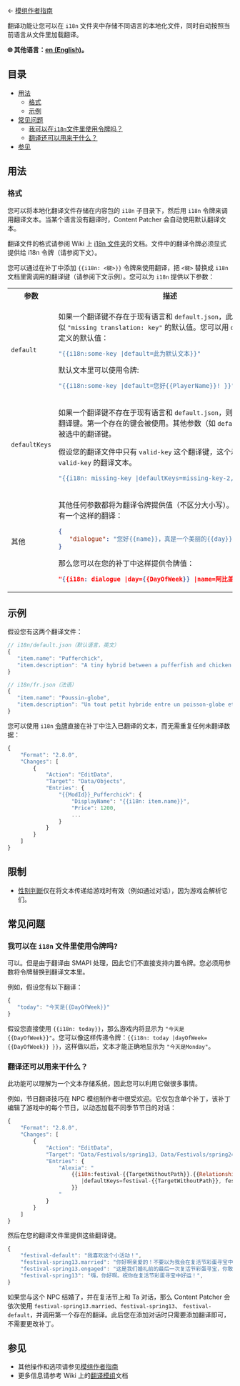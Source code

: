 ﻿← [模组作者指南](../author-guide.md)

翻译功能让您可以在 `i18n` 文件夹中存储不同语言的本地化文件，同时自动按照当前语言从文件里加载翻译。

**🌐 其他语言：[en (English)](../../author-guide/translations.md)。**

## 目录
* [用法](#usage)
  * [格式](#format)
  * [示例](#examples)
* [常见问题](#faqs)
  * [我可以在`i18n`文件里使用令牌吗？](#can-i-use-content-patcher-tokens-in-i18n-files)
  * [翻译还可以用来干什么？](#what-else-can-i-do-with-translations)
* [参见](#see-also)

## 用法<a name="usage"></a>
### 格式<a name="format"></a>

您可以将本地化翻译文件存储在内容包的 `i18n` 子目录下，然后用 `i18n` 令牌来调用翻译文本。当某个语言没有翻译时，Content Patcher 会自动使用默认翻译文本。

翻译文件的格式请参阅 Wiki 上 [i18n 文件夹](https://zh.stardewvalleywiki.com/模组:制作指南/APIs/Translation#i18n_文件夹)的文档。文件中的翻译令牌必须显式提供给 i18n 令牌（请参阅下文）。

您可以通过在补丁中添加 `{{i18n: <键>}}` 令牌来使用翻译，把 `<键>` 替换成 `i18n` 文档里需调用的翻译键（请参阅下文示例）。您可以为 `i18n` 提供以下参数：

<table>
<tr>
<th>参数</th>
<th>描述</th>
</tr>
<tr>
<td><code>default</code></td>
<td>

如果一个翻译键不存在于现有语言和 `default.json`，此令牌会显示类似 `"missing translation: key"` 的默认值。您可以用 `default` 提供自定义的默认值：
```js
"{{i18n:some-key |default=此为默认文本}}"
```

默认文本里可以使用令牌:
```js
"{{i18n:some-key |default=您好{{PlayerName}}! }}"
```

</td>
</tr>
<tr>
<td><code>defaultKeys</code></td>
<td>

如果一个翻译键不存在于现有语言和 `default.json`，则默认使用这个翻译键。第一个存在的键会被使用。其他参数（如 `default`）会提供给被选中的翻译键。

假设您的翻译文件中只有 `valid-key` 这个翻译键，这个示例会显示 `valid-key` 的翻译文本。
```js
"{{i18n: missing-key |defaultKeys=missing-key-2, valid-key}}"
```

</td>
</tr>
<tr>
<td>

其他

</td>
<td>

其他任何参数都将为翻译令牌提供值（不区分大小写）。例如，如果您有一个这样的翻译：
```json
{
   "dialogue": "您好{{name}}，真是一个美丽的{{day}}上午！"
}
```

那么您可以在您的补丁中这样提供令牌值：
```json
"{{i18n: dialogue |day={{DayOfWeek}} |name=阿比盖尔 }}"
```

</td>
</table>

## 示例<a name="examples"></a>

假设您有这两个翻译文件：

```js
// i18n/default.json（默认语言，英文）
{
   "item.name": "Pufferchick",
   "item.description": "A tiny hybrid between a pufferfish and chicken."
}
```
```js
// i18n/fr.json（法语）
{
   "item.name": "Poussin-globe",
   "item.description": "Un tout petit hybride entre un poisson-globe et un poussin."
}
```

您可以使用 `i18n` [令牌](../author-guide.md#tokens)直接在补丁中注入已翻译的文本，而无需重复任何未翻译数据：

```js
{
    "Format": "2.8.0",
    "Changes": [
        {
            "Action": "EditData",
            "Target": "Data/Objects",
            "Entries": {
                "{{ModId}}_Pufferchick": {
                    "DisplayName": "{{i18n: item.name}}",
                    "Price": 1200,
                    ...
                }
            }
        }
    ]
}
```

## 限制
* [性别判断](https://zh.stardewvalleywiki.com/模组:对话#性别判断)仅在将文本传递给游戏时有效（例如通过对话），因为游戏会解析它们。

## 常见问题<a name="faqs"></a>
### 我可以在 `i18n` 文件里使用令牌吗?<a name="can-i-use-content-patcher-tokens-in-i18n-files"></a>

可以。但是由于翻译由 SMAPI 处理，因此它们不直接支持内置令牌。您必须用参数将令牌替换到翻译文本里。

例如，假设您有以下翻译：
```js
{
   "today": "今天是{{DayOfWeek}}"
}
```

假设您直接使用 `{{i18n: today}}`，那么游戏内将显示为 `"今天是{{DayOfWeek}}"`。您可以像这样传递令牌：`{{i18n: today |dayOfWeek={{DayOfWeek}} }}`，这样做以后，文本才能正确地显示为 `"今天是Monday"`。

### 翻译还可以用来干什么？<a name="what-else-can-i-do-with-translations"></a>
此功能可以理解为一个文本存储系统，因此您可以利用它做很多事情。

例如，节日翻译技巧在 NPC 模组制作者中很受欢迎。它仅包含单个补丁，该补丁编辑了游戏中的每个节日，以动态加载不同季节节日的对话：

```js
{
    "Format": "2.8.0",
    "Changes": [
        {
            "Action": "EditData",
            "Target": "Data/Festivals/spring13, Data/Festivals/spring24, Data/Festivals/summer11, Data/Festivals/summer28, Data/Festivals/fall16, Data/Festivals/fall27, Data/Festivals/winter8, Data/Festivals/winter25",
            "Entries": {
                "Alexia": "
                    {{i18n:festival-{{TargetWithoutPath}}.{{Relationship:Alexia}}
                       |defaultKeys=festival-{{TargetWithoutPath}}, festival-default
                    }}
                "
            }
        }
    ]
}
```

然后在您的翻译文件里提供这些翻译键。
```js
{
    "festival-default": "我喜欢这个小活动！",
    "festival-spring13.married": "你好啊亲爱的！不要以为我会在复活节彩蛋寻宝中手下留情喔。",
    "festival-spring13.engaged": "这是我们婚礼前的最后一次复活节彩蛋寻宝，你敢相信吗？",
    "festival-spring13": "嗨，你好啊。祝你在复活节彩蛋寻宝中好运！",
}
```

如果您与这个 NPC 结婚了，并在复活节上和 Ta 对话，那么 Content Patcher 会依次使用 `festival-spring13.married`、`festival-spring13`、
`festival-default`，并调用第一个存在的翻译。此后您在添加对话时只需要添加翻译即可，不需要更改补丁。

## 参见 <a name="see-also"></a>
* 其他操作和选项请参见[模组作者指南](../author-guide.md)
* 更多信息请参考 Wiki 上的[翻译模组](https://zh.stardewvalleywiki.com/模组:翻译模组)文档
